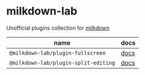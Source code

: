 # milkdown-lab

Unofficial plugins collection for [milkdown](https://github.com/Saul-Mirone/milkdown)

| name                                 | docs                             |
| ------------------------------------ | -------------------------------- |
| `@milkdown-lab/plugin-fullscreen`    | [docs][plugin-fullscreen-docs]   |
| `@milkdown-lab/plugin-split-editing` | [docs][plugin-split-editing-doc] |

<!-- definition -->

[plugin-fullscreen-docs]: /tree/master/packages/plugin-fullscreen
[plugin-split-editing-doc]: /tree/master/packages/plugin-split-editing
